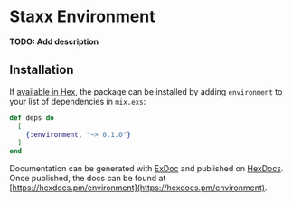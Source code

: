 # Staxx Environment

**TODO: Add description**

## Installation

If [available in Hex](https://hex.pm/docs/publish), the package can be installed
by adding `environment` to your list of dependencies in `mix.exs`:

```elixir
def deps do
  [
    {:environment, "~> 0.1.0"}
  ]
end
```

Documentation can be generated with [ExDoc](https://github.com/elixir-lang/ex_doc)
and published on [HexDocs](https://hexdocs.pm). Once published, the docs can
be found at [https://hexdocs.pm/environment](https://hexdocs.pm/environment).
